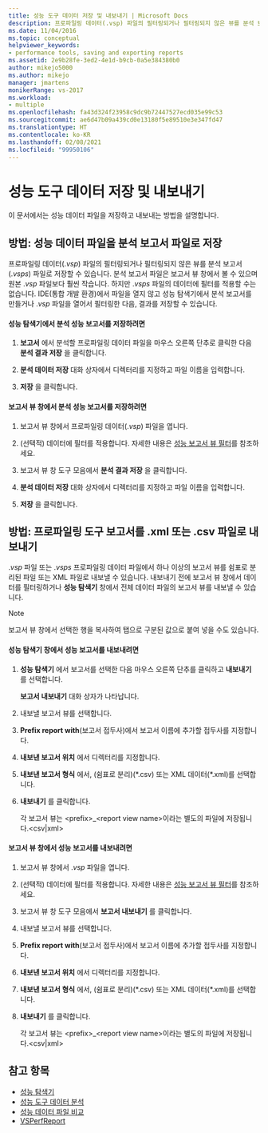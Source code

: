 ```yaml
---
title: 성능 도구 데이터 저장 및 내보내기 | Microsoft Docs
description: 프로파일링 데이터(.vsp) 파일의 필터링되거나 필터링되지 않은 뷰를 분석 보고서(.vsps) 파일로 저장하는 방법을 알아봅니다.
ms.date: 11/04/2016
ms.topic: conceptual
helpviewer_keywords:
- performance tools, saving and exporting reports
ms.assetid: 2e9b28fe-3ed2-4e1d-b9cb-0a5e384380b0
author: mikejo5000
ms.author: mikejo
manager: jmartens
monikerRange: vs-2017
ms.workload:
- multiple
ms.openlocfilehash: fa43d324f23958c9dc9b72447527ecd035e99c53
ms.sourcegitcommit: ae6d47b09a439cd0e13180f5e89510e3e347fd47
ms.translationtype: HT
ms.contentlocale: ko-KR
ms.lasthandoff: 02/08/2021
ms.locfileid: "99950106"
---
```

# <a name="save-and-export-performance-tools-data"></a>성능 도구 데이터 저장 및 내보내기
이 문서에서는 성능 데이터 파일을 저장하고 내보내는 방법을 설명합니다.

## <a name="how-to-save-performance-data-files-as-analyzed-report-files"></a>방법: 성능 데이터 파일을 분석 보고서 파일로 저장
 프로파일링 데이터(.*vsp*) 파일의 필터링되거나 필터링되지 않은 뷰를 분석 보고서(.*vsps*) 파일로 저장할 수 있습니다. 분석 보고서 파일은 보고서 뷰 창에서 볼 수 있으며 원본 .*vsp* 파일보다 훨씬 작습니다. 하지만 .*vsps* 파일의 데이터에 필터를 적용할 수는 없습니다. IDE(통합 개발 환경)에서 파일을 열지 않고 성능 탐색기에서 분석 보고서를 만들거나 .*vsp* 파일을 열어서 필터링한 다음, 결과를 저장할 수 있습니다.

#### <a name="to-save-an-analyzed-performance-report-from-the-performance-explorer"></a>성능 탐색기에서 분석 성능 보고서를 저장하려면

1. **보고서** 에서 분석할 프로파일링 데이터 파일을 마우스 오른쪽 단추로 클릭한 다음 **분석 결과 저장** 을 클릭합니다.

2. **분석 데이터 저장** 대화 상자에서 디렉터리를 지정하고 파일 이름을 입력합니다.

3. **저장** 을 클릭합니다.

#### <a name="to-save-an-analyzed-performance-report-from-the-report-view-window"></a>보고서 뷰 창에서 분석 성능 보고서를 저장하려면

1. 보고서 뷰 창에서 프로파일링 데이터(.*vsp*) 파일을 엽니다.

2. (선택적) 데이터에 필터를 적용합니다. 자세한 내용은 [성능 보고서 뷰 필터](../profiling/performance-report-view-filter.md)를 참조하세요.

3. 보고서 뷰 창 도구 모음에서 **분석 결과 저장** 을 클릭합니다.

4. **분석 데이터 저장** 대화 상자에서 디렉터리를 지정하고 파일 이름을 입력합니다.

5. **저장** 을 클릭합니다.

## <a name="how-to-export-profiling-tools-reports-to-an-xml-or-csv-file"></a>방법: 프로파일링 도구 보고서를 .xml 또는 .csv 파일로 내보내기
 .*vsp* 파일 또는 .*vsps* 프로파일링 데이터 파일에서 하나 이상의 보고서 뷰를 쉼표로 분리된 파일 또는 XML 파일로 내보낼 수 있습니다. 내보내기 전에 보고서 뷰 창에서 데이터를 필터링하거나 **성능 탐색기** 창에서 전체 데이터 파일의 보고서 뷰를 내보낼 수 있습니다.

> [!NOTE]
> 보고서 뷰 창에서 선택한 행을 복사하여 탭으로 구분된 값으로 붙여 넣을 수도 있습니다.

#### <a name="to-export-performance-reports-from-the-performance-explorer-window"></a>성능 탐색기 창에서 성능 보고서를 내보내려면

1. **성능 탐색기** 에서 보고서를 선택한 다음 마우스 오른쪽 단추를 클릭하고 **내보내기** 를 선택합니다.

     **보고서 내보내기** 대화 상자가 나타납니다.

2. 내보낼 보고서 뷰를 선택합니다.

3. **Prefix report with**(보고서 접두사)에서 보고서 이름에 추가할 접두사를 지정합니다.

4. **내보낸 보고서 위치** 에서 디렉터리를 지정합니다.

5. **내보낸 보고서 형식** 에서, (쉼표로 분리)(\*.csv\) 또는 XML 데이터(\*.xml\)를 선택합니다.

6. **내보내기** 를 클릭합니다.

     각 보고서 뷰는 \<prefix>_\<report view name>이라는 별도의 파일에 저장됩니다.\<csv&#124;xml>

#### <a name="to-export-performance-reports-from-the-report-view-window"></a>보고서 뷰 창에서 성능 보고서를 내보내려면

1. 보고서 뷰 창에서 .*vsp* 파일을 엽니다.

2. (선택적) 데이터에 필터를 적용합니다. 자세한 내용은 [성능 보고서 뷰 필터](../profiling/performance-report-view-filter.md)를 참조하세요.

3. 보고서 뷰 창 도구 모음에서 **보고서 내보내기** 를 클릭합니다.

4. 내보낼 보고서 뷰를 선택합니다.

5. **Prefix report with**(보고서 접두사)에서 보고서 이름에 추가할 접두사를 지정합니다.

6. **내보낸 보고서 위치** 에서 디렉터리를 지정합니다.

7. **내보낸 보고서 형식** 에서, (쉼표로 분리)(\*.csv) 또는 XML 데이터(\*.xml)를 선택합니다.

8. **내보내기** 를 클릭합니다.

     각 보고서 뷰는 \<prefix>_\<report view name>이라는 별도의 파일에 저장됩니다.\<csv&#124;xml>

## <a name="see-also"></a>참고 항목
- [성능 탐색기](../profiling/performance-explorer.md)
- [성능 도구 데이터 분석](../profiling/analyzing-performance-tools-data.md)
- [성능 데이터 파일 비교](../profiling/comparing-performance-data-files.md)
- [VSPerfReport](../profiling/vsperfreport.md)
